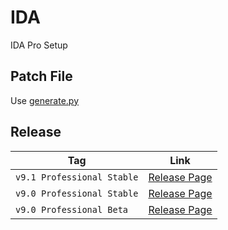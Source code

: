 # IDA
IDA Pro Setup

## Patch File
Use [generate.py](https://github.com/UnknownOrg220758696/IDA-Crack/blob/main/Python/generate.py)

## Release
| Tag | Link |
| --  |  --  |
| `v9.1 Professional Stable` | [Release Page](https://github.com/UnknownOrg220758696/IDA-Crack/releases/tag/v9.1-Professional-Stable) |
| `v9.0 Professional Stable` | [Release Page](https://github.com/UnknownOrg220758696/IDA-Crack/releases/tag/v9.0-Professional-Stable) |
| `v9.0 Professional Beta` | [Release Page](https://github.com/UnknownOrg220758696/IDA-Crack/releases/tag/v9.0-Professional-Beta) |
